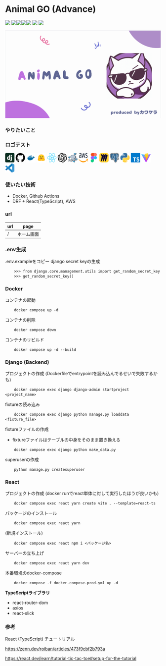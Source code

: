 # Animal GO (Advance)

![](https://github.com/tf63/kawakera_advance/actions/workflows/django.yml/badge.svg)
<img src="https://img.shields.io/badge/-Django-092E20.svg?logo=django&style=flat"><img src="https://img.shields.io/badge/-React-555.svg?logo=react&style=flat"><img src="https://img.shields.io/badge/-Docker-EEE.svg?logo=docker&style=flat"><img src="https://img.shields.io/badge/-Amazon%20AWS-232F3E.svg?logo=amazon-aws&style=flat">
![](https://img.shields.io/github/repo-size/tf63/kawakera_advance)
![](https://img.shields.io/github/languages/code-size/tf63/kawakera_advance)

![サムネイル](docs/img/thumbnail_animalgo.png)

### やりたいこと

### ロゴテスト
<img src="backend/docs/img/../../../docs/img/logos/django.svg" width="30" height="30">
<img src="backend/docs/img/../../../docs/img/logos/github.svg" width="30" height="30">
<img src="backend/docs/img/../../../docs/img/logos/docker.svg" width="30" height="30">
<img src="backend/docs/img/../../../docs/img/logos/huggingface.svg" width="30" height="30">
<img src="backend/docs/img/../../../docs/img/logos/react.svg" width="30" height="30">
<img src="backend/docs/img/../../../docs/img/logos/openai.svg" width="30" height="30">
<img src="backend/docs/img/../../../docs/img/logos/docker-compose.svg" width="30" height="30">
<img src="backend/docs/img/../../../docs/img/logos/aws.svg" width="30" height="30">
<img src="backend/docs/img/../../../docs/img/logos/figma.svg" width="30" height="30">
<img src="backend/docs/img/../../../docs/img/logos/miro.svg" width="30" height="30">
<img src="backend/docs/img/../../../docs/img/logos/postgresql.svg" width="30" height="30">
<img src="backend/docs/img/../../../docs/img/logos/python.svg" width="30" height="30">
<img src="backend/docs/img/../../../docs/img/logos/typescript.svg" width="30" height="30">
<img src="backend/docs/img/../../../docs/img/logos/vite.svg" width="30" height="30">
<img src="backend/docs/img/../../../docs/img/logos/vscode.svg" width="30" height="30">

### 使いたい技術
- Docker, Github Actions
- DRF + React(TypeScript), AWS

### url
| url | page |
| - | - |
| / | ホーム画面 |

### .env生成
.env.exampleをコピー
django secret keyの生成
```
    >>> from django.core.management.utils import get_random_secret_key
    >>> get_random_secret_key()
```

### Docker
コンテナの起動
```
    docker compose up -d
```

コンテナの削除
```
    docker compose down
```

コンテナのリビルド
```
    docker compose up -d --build
```

### Django (Backend)

プロジェクトの作成 (Dockerfileでentrypointを読み込んでるせいで失敗するかも)
```
    docker compose exec django django-admin startproject <project_name>
```

fixtureの読み込み
```
    docker compose exec django python manage.py loaddata <fixture_file>
```

fixtureファイルの作成
- fixtureファイルはテーブルの中身をそのまま置き換える
```
    docker compose exec django python make_data.py
```

superuserの作成
```
    python manage.py createsuperuser
```

### React

プロジェクトの作成 (docker runでreact単体に対して実行したほうが良いかも)

```
    docker compose exec react yarn create vite . --template=react-ts
```

パッケージのインストール

```
    docker compose exec react yarn
```

(新規インストール)

```
    docker compose exec react npm i <パッケージ名>
```

サーバーの立ち上げ

```
    docker compose exec react yarn dev
```

本番環境のdocker-compose

```
    docker compose -f docker-compose.prod.yml up -d
```

**TypeScriptライブラリ**
- react-router-dom
- axios
- react-slick

### 参考
React (TypeScript) チュートリアル

https://zenn.dev/roiban/articles/473f9cbf2b793a

https://react.dev/learn/tutorial-tic-tac-toe#setup-for-the-tutorial
